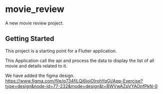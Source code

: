 # movie_review

A new movie review project.

## Getting Started

This project is a starting point for a Flutter application.

This Application call the api and process the data to display the list of all movie and details related to it.

We have added the figma design.
https://www.figma.com/file/q734fjLQi6joiOIrohYqGi/App-Exercise?type=design&node-id=77-232&mode=design&t=BWVwAZpVYAOnfPkN-0